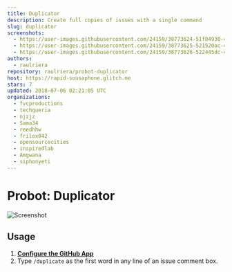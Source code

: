 ```yaml
---
title: Duplicator
description: Create full copies of issues with a single command
slug: duplicator
screenshots:
  - https://user-images.githubusercontent.com/24159/38773624-51f04930-401f-11e8-8caa-8265eb5fa1ac.png
  - https://user-images.githubusercontent.com/24159/38773625-521520ac-401f-11e8-9e8d-20b2cdc2ae75.png
  - https://user-images.githubusercontent.com/24159/38773626-522445dc-401f-11e8-9cb4-213bf21e8097.png
authors:
  - raulriera
repository: raulriera/probot-duplicator
host: https://rapid-sousaphone.glitch.me
stars: 7
updated: 2018-07-06 02:21:05 UTC
organizations:
  - fvcproductions
  - techqueria
  - njzjz
  - Sama34
  - reedhhw
  - frilox042
  - opensourcecities
  - inspiredlab
  - Amgwana
  - siphonyeti
---
```


# Probot: Duplicator

![Screenshot](https://user-images.githubusercontent.com/24159/38773624-51f04930-401f-11e8-8caa-8265eb5fa1ac.png)

## Usage

1. **[Configure the GitHub App](https://github.com/apps/duplicator)**
2. Type `/duplicate` as the first word in any line of an issue comment box.

